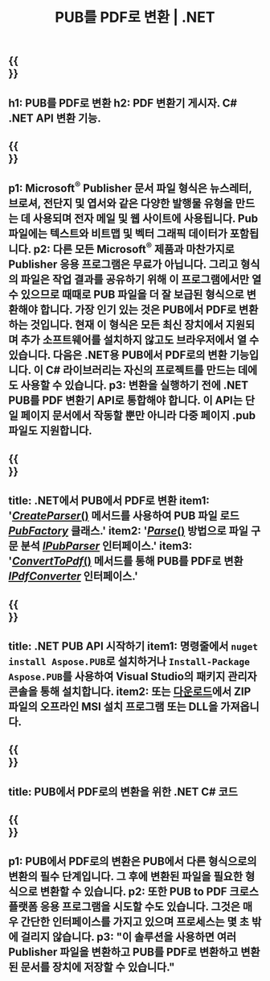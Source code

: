 ﻿---
translation: true
template: /_templates/conversion-child-net.md
title: PUB를 PDF로 변환 | .NET
description: Windows, Linux 및 Mac OS X에서 .NET API를 사용하여 PUB를 PDF로 변환합니다. 자체 솔루션에 쉽게 통합할 수 있는 게시자 변환 기능입니다.
url: /net/conversion/pub-to-pdf/
metakeywords: pub에서 pdf net으로, pub에서 pdf net으로 변환, pub에서 pdf C# 변환기로, pub에서 pdf C#으로, pub에서 pdf C#으로 변환
family: pub
platformtag: net
feature: conversion
---

{{<section banner>}}
---
h1: PUB를 PDF로 변환
h2: PDF 변환기 게시자. С# .NET API 변환 기능.
---

{{<section overview>}}
---
p1: Microsoft<sup>®</sup> Publisher 문서 파일 형식은 뉴스레터, 브로셔, 전단지 및 엽서와 같은 다양한 발행물 유형을 만드는 데 사용되며 전자 메일 및 웹 사이트에 사용됩니다. Pub 파일에는 텍스트와 비트맵 및 벡터 그래픽 데이터가 포함됩니다.
p2: 다른 모든 Microsoft<sup>®</sup> 제품과 마찬가지로 Publisher 응용 프로그램은 무료가 아닙니다. 그리고 형식의 파일은 작업 결과를 공유하기 위해 이 프로그램에서만 열 수 있으므로 때때로 PUB 파일을 더 잘 보급된 형식으로 변환해야 합니다. 가장 인기 있는 것은 PUB에서 PDF로 변환하는 것입니다. 현재 이 형식은 모든 최신 장치에서 지원되며 추가 소프트웨어를 설치하지 않고도 브라우저에서 열 수 있습니다. 다음은 .NET용 PUB에서 PDF로의 변환 기능입니다. 이 C# 라이브러리는 자신의 프로젝트를 만드는 데에도 사용할 수 있습니다.
p3: 변환을 실행하기 전에 .NET PUB를 PDF 변환기 API로 통합해야 합니다. 이 API는 단일 페이지 문서에서 작동할 뿐만 아니라 다중 페이지 .pub 파일도 지원합니다.
---

{{<section feature1>}}
---
title: .NET에서 PUB에서 PDF로 변환
item1: '[*CreateParser*()](https://reference.aspose.com/pub/net/aspose.pub/pubfactory//methods/createparser/index) 메서드를 사용하여 PUB 파일 로드 [*PubFactory*](https://reference.aspose.com/pub/net/aspose.pub/pubfactory/) 클래스.'
item2: '[*Parse*()](https://reference.aspose.com/pub/net/aspose.pub/ipubparser//methods/parse) 방법으로 파일 구문 분석 [*IPubParser*](https://reference.aspose.com/pub/net/aspose.pub/ipubparser/) 인터페이스.'
item3: '[*ConvertToPdf*()](https://reference.aspose.com/pub/net/aspose.pub/ipdfconverter//methods/converttopdf) 메서드를 통해 PUB를 PDF로 변환 [*IPdfConverter*](https://reference.aspose.com/pub/net/aspose.pub/ipdfconverter/) 인터페이스.'
---

{{<section feature2>}}
---
title: .NET PUB API 시작하기
item1: 명령줄에서 ```nuget install Aspose.PUB```로 설치하거나 ```Install-Package Aspose.PUB```를 사용하여 Visual Studio의 패키지 관리자 콘솔을 통해 설치합니다.
item2: 또는 [다운로드](https://releases.aspose.com/pub/net/)에서 ZIP 파일의 오프라인 MSI 설치 프로그램 또는 DLL을 가져옵니다.
---

{{<section codeexample>}}
---
title: PUB에서 PDF로의 변환을 위한 .NET C# 코드
---

{{<section summary>}}
---
p1: PUB에서 PDF로의 변환은 PUB에서 다른 형식으로의 변환의 필수 단계입니다. 그 후에 변환된 파일을 필요한 형식으로 변환할 수 있습니다.
p2: 또한 PUB to PDF 크로스 플랫폼 응용 프로그램을 시도할 수도 있습니다. 그것은 매우 간단한 인터페이스를 가지고 있으며 프로세스는 몇 초 밖에 걸리지 않습니다.
p3: "이 솔루션을 사용하면 여러 Publisher 파일을 변환하고 PUB를 PDF로 변환하고 변환된 문서를 장치에 저장할 수 있습니다."
---
